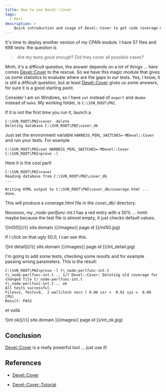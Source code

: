 ```yaml
---
title: How to use Devel::Cover
tags:
  - Perl
description: >
    Quick introduction and usage of Devel::Cover to get code coverage metrics for Perl
---
```


It's time to deploy another version of my CPAN module. I have 57 files and 698 tests: the question is

> Are my tests *good enough*? Did they cover all possible cases?

Mmh, it's a difficult question, the answer depends on a lot of things ... here comes [Devel::Cover][1] to the rescue.
So we have this magic module that gives us some statistics to evaluate where are the gaps in our tests.
Yes, I know, it is still a difficult question, but at least [Devel::Cover][1] gives us some answers, for sure it is a good starting point.

Consider I am on Windows, so I have `set` instead of `export` and `dmake` instead of `make`. My working folder, is `C:\SVN_ROOT\PNI`.

If it is not the first time you run it, launch a

```
C:\SVN_ROOT\PNI>cover -delete
Deleting database C:\SVN_ROOT\PNI\cover_db
```

Just set the environment variable `HARNESS_PERL_SWITCHES=-MDevel::Cover` and run your tests.
For example

```
C:\SVN_ROOT\PNI>set HARNESS_PERL_SWITCHES=-MDevel::Cover
C:\SVN_ROOT\PNI>prove -l
```

Here it is the cool part!

```
C:\SVN_ROOT\PNI>cover
Reading database from C:\SVN_ROOT\PNI\cover_db
...

Writing HTML output to C:\SVN_ROOT\PNI\cover_db/coverage.html ...
done.
```

This will produce a coverage.html file in the *cover_db/* directory.

Noooooo, my *_node-perlfunc-int.t* has a red entry with a 50% ... mmh maybe because the test file is almost empty, it just checks default values.

![int50](//{{ site.domain }}/images{{ page.id }}/int50.jpg)

If I click on that ugly <span class="label label-danger">50.0</span>, I can see this.

![int detail](//{{ site.domain }}/images{{ page.id }}/int_detail.jpg)

I'm going to add some tests, checking some results and for example passing wrong parameters. This is the result:

```
C:\SVN_ROOT\PNI>prove -l t\_node-perlfunc-int.t
t\_node-perlfunc-int.t .. 1/? Devel::Cover: Deleting old coverage for changed file t/_node-perlfunc-int.t
t\_node-perlfunc-int.t .. ok
All tests successful.
Files=1, Tests=9,  2 wallclock secs ( 0.06 usr +  0.01 sys =  0.08 CPU)
Result: PASS
```

et voilà

![int ok](//{{ site.domain }}/images{{ page.id }}/int_ok.jpg)

## Conclusion

[Devel::Cover][1] is a really powerful tool ... just use it!

## References

* [Devel::Cover][1]
* [Devel::Cover::Tutorial][2]

  [1]: https://metacpan.org/pod/Devel::Cover "Devel::Cover"
  [2]: https://metacpan.org/pod/Devel::Cover::Tutorial "Devel::Cover::Tutorial"

